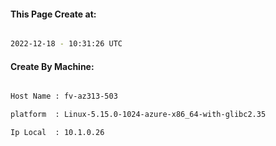 
   
#### This Page Create at:

```bash

2022-12-18 - 10:31:26 UTC

```

#### Create By Machine:

```bash

Host Name : fv-az313-503

platform  : Linux-5.15.0-1024-azure-x86_64-with-glibc2.35

Ip Local  : 10.1.0.26

```


